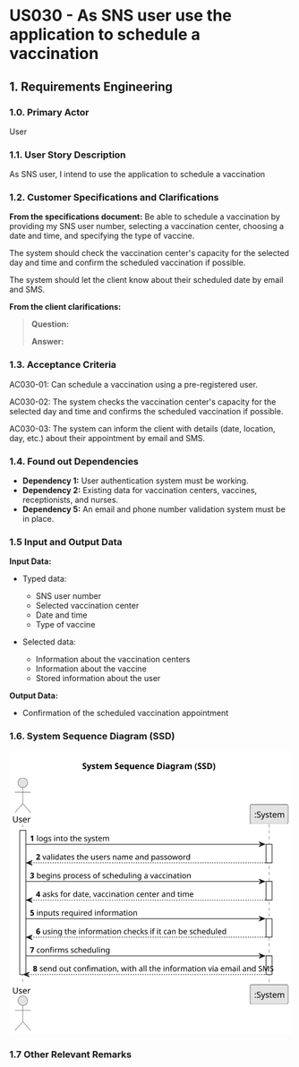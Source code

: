 # US030 - As SNS user use the application to schedule a vaccination

## 1. Requirements Engineering

### 1.0. Primary Actor
User

### 1.1. User Story Description
As SNS user, I intend to use the application to schedule a vaccination

### 1.2. Customer Specifications and Clarifications
**From the specifications document:**
Be able to schedule a vaccination by providing my SNS user number, selecting a vaccination center, choosing a date and time, and specifying the type of vaccine.

The system should check the vaccination center's capacity for the selected day and time and confirm the scheduled vaccination if possible.

The system should let the client know about their scheduled date by email and SMS.

**From the client clarifications:**

> **Question:** 
>
> **Answer:**
>


### 1.3. Acceptance Criteria
AC030-01: Can schedule a vaccination using a pre-registered user.

AC030-02: The system checks the vaccination center's capacity for the selected day and time and confirms the scheduled vaccination if possible.

AC030-03: The system can inform the client with details (date, location, day, etc.) about their appointment by email and SMS.

### 1.4. Found out Dependencies
* **Dependency 1:** User authentication system must be working.
* **Dependency 2:** Existing data for vaccination centers, vaccines, receptionists, and nurses.
* **Dependency 5:** An email and phone number validation system must be in place.

### 1.5 Input and Output Data
**Input Data:**

* Typed data:
  * SNS user number
  * Selected vaccination center
  * Date and time
  * Type of vaccine


* Selected data:
    * Information about the vaccination centers
    * Information about the vaccine
    * Stored information about the user

**Output Data:**

* Confirmation of the scheduled vaccination appointment



### 1.6. System Sequence Diagram (SSD)
![US030-SSD.svg](puml%2Fsvg%2FUS030-SSD.svg)

### 1.7 Other Relevant Remarks